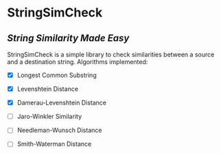 # StringSimCheck

## _String Similarity Made Easy_


StringSimCheck is a simple library to check similarities between a source and a destination string. Algorithms implemented:

 - [x] Longest Common Substring
 - [x] Levenshtein Distance
 - [x] Damerau-Levenshtein Distance
 - [ ] Jaro-Winkler Similarity
 - [ ] Needleman-Wunsch Distance
 - [ ] Smith-Waterman Distance


